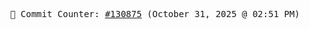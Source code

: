 <p align="center">
    <samp>
        📮 Commit Counter: <a href="https://github.com/Javascript-void0/Javascript-void0/commits/main">#130875</a> (October 31, 2025 @ 02:51 PM)
    </samp>
</p>